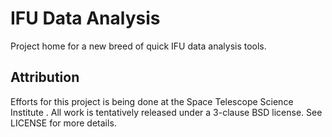 IFU Data Analysis
=================

Project home for a new breed of quick IFU data analysis tools.

Attribution
-----------
Efforts for this project is being done at the Space Telescope Science Institute
. All work is tentatively released under a 3-clause BSD license. See LICENSE
 for more details.
